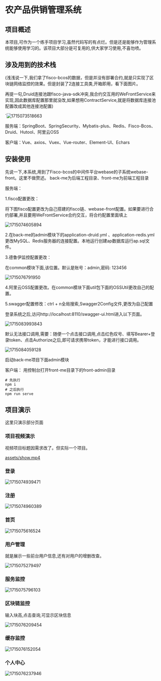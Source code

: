 # 农产品供销管理系统
## 项目概述
本项目,可作为一个练手项目学习,虽然代码写的有点烂。但是还是能够作为管理系统能够使用学习的。该项目大部分是可复用的,供大家学习使用,不喜勿喷。


## 涉及用到的技术栈

(浅浅说一下,我们拿了fisco-bcos的数据，但是并没有部署合约,就是只实现了区块链网络监控的效果。但是封装了2连接工具类,开箱即用，看下面图片。

再提一句,Druid连接池跟fisco-java-sdk冲突,我合约交互用的WeFrontService来实现,因此数据库配置那里就没改,如果想用ContractService,就是将数据库连接池配置改成其他连接池配置)

`![1715073518663](assets/1715073518663.png)

服务端：SpringBoot、SpringSecurity、Mybatis-plus、Redis、Fisco-Bcos、Druid、Hutool、阿里云OSS

客户端：Vue、axios、Vuex、Vue-router、Element-UI、Echars

## 安装使用

先说一下,本系统,用到了Fisco-bcos的中间件平台webase的子系统webase-front。这里不做赘述。
back-me为后端工程目录、front-me为前端工程目录

服务端：

1.fisco配置更改：

将下图fisco配置更改为自己搭建的fisco链、webase-front配置。如果要进行合约部署,并且要用WeFrontService合约交互，将合约配置里面填上

![1715074605894](assets/1715074605894.png)

2.在back-me的admin模块下的application-druid.yml 、application-redis.yml更改MySQL、Redis服务器的连接配置。本地运行创建ap数据库运行ap.sql文件。

3.德鲁伊监控配置更改：

在common模块下面,该位置。默认是账号：admin,密码: 123456

![1715076791950](assets/1715076791950.png)

4.阿里云OSS配置更改。在common模块下面util包下面的OSSUtil更改自己的配置。

5.swagger配置修改：ctrl + n全局搜索,Swagger2Config文件,更改为自己配置

登录系统之后,访问http://localhost:8110/swagger-ui.html进入以下页面。

![1715083993843](assets/1715083993843.png)

默认无法接口调用,需要：随便一个点击接口调用,点击红色叹号、填写Bearer+登录token、点击Authorize之后,即可请求携带token，才能进行接口调用。

![1715084059128](assets/1715084059128.png)

启动back-me项目下面admin模块

客户端：
用控制台打开front-me目录下的front-admin目录
```
# 先执行
npm i
# 之后执行
npm run serve
```



## 项目演示

这里只演示部分页面

### 项目视频演示
视频项目标题因需求改了。但实际一个项目。

[assets/show.mp4](https://github.com/junzhumiao/goods-manage/assets/119744044/45ecc7f6-5fc0-4420-94de-2796ec882ff2)



### 登录

![1715074939471](assets/1715074939471.png)

### 注册

![1715074960389](assets/1715074960389.png)

### 首页

![1715075616524](assets/1715075616524.png)

### 用户管理

就是展示一些前台用户信息,还有对用户的增删改查。

![1715075279497](assets/1715075279497.png)

### 服务监控

![1715075796103](assets/1715075796103.png)

### 区块链监控

输入块高,点击查询,可显示区块信息

![1715076209454](assets/1715076209454.png)

### 缓存监控

![1715076152054](assets/1715076152054.png)

### 个人中心

![1715076237946](assets/1715076237946.png)
